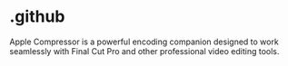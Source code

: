 # .github
Apple Compressor is a powerful encoding companion designed to work seamlessly with Final Cut Pro and other professional video editing tools.

